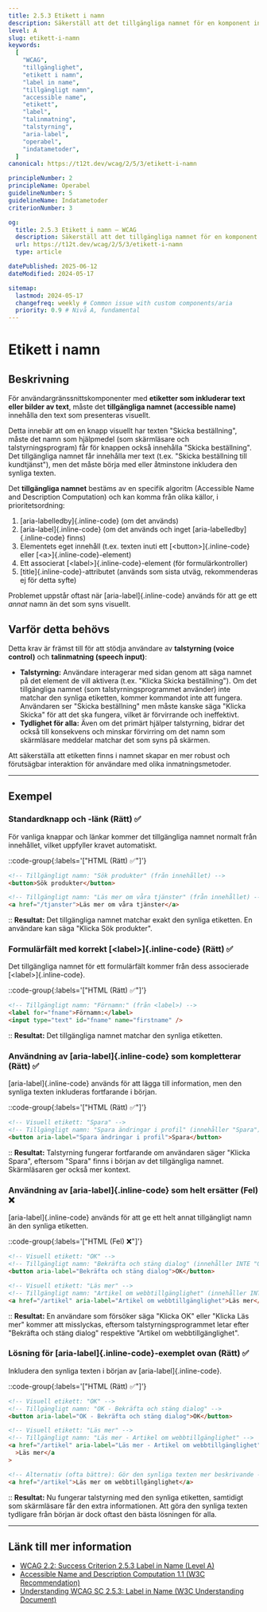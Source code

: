 ```yaml
---
title: 2.5.3 Etikett i namn
description: Säkerställ att det tillgängliga namnet för en komponent innehåller den text som är synlig i dess etikett.
level: A
slug: etikett-i-namn
keywords:
  [
    "WCAG",
    "tillgänglighet",
    "etikett i namn",
    "label in name",
    "tillgängligt namn",
    "accessible name",
    "etikett",
    "label",
    "talinmatning",
    "talstyrning",
    "aria-label",
    "operabel",
    "indatametoder",
  ]
canonical: https://t12t.dev/wcag/2/5/3/etikett-i-namn

principleNumber: 2
principleName: Operabel
guidelineNumber: 5
guidelineName: Indatametoder
criterionNumber: 3

og:
  title: 2.5.3 Etikett i namn – WCAG
  description: Säkerställ att det tillgängliga namnet för en komponent innehåller den synliga etiketttexten.
  url: https://t12t.dev/wcag/2/5/3/etikett-i-namn
  type: article

datePublished: 2025-06-12
dateModified: 2024-05-17

sitemap:
  lastmod: 2024-05-17
  changefreq: weekly # Common issue with custom components/aria
  priority: 0.9 # Nivå A, fundamental
---
```


# Etikett i namn

## Beskrivning

För användargränssnittskomponenter med **etiketter som inkluderar text eller bilder av text**, måste det **tillgängliga namnet (accessible name)** innehålla den text som presenteras visuellt.

Detta innebär att om en knapp visuellt har texten "Skicka beställning", måste det namn som hjälpmedel (som skärmläsare och talstyrningsprogram) får för knappen också innehålla "Skicka beställning". Det tillgängliga namnet får innehålla mer text (t.ex. "Skicka beställning till kundtjänst"), men det måste börja med eller åtminstone inkludera den synliga texten.

Det **tillgängliga namnet** bestäms av en specifik algoritm (Accessible Name and Description Computation) och kan komma från olika källor, i prioritetsordning:

1.  [aria-labelledby]{.inline-code} (om det används)
2.  [aria-label]{.inline-code} (om det används och inget [aria-labelledby]{.inline-code} finns)
3.  Elementets eget innehåll (t.ex. texten inuti ett [\<button\>]{.inline-code} eller [\<a\>]{.inline-code}-element)
4.  Ett associerat [\<label\>]{.inline-code}-element (för formulärkontroller)
5.  [title]{.inline-code}-attributet (används som sista utväg, rekommenderas ej för detta syfte)

Problemet uppstår oftast när [aria-label]{.inline-code} används för att ge ett _annat_ namn än det som syns visuellt.

## Varför detta behövs

Detta krav är främst till för att stödja användare av **talstyrning (voice control)** och **talinmatning (speech input)**:

- **Talstyrning:** Användare interagerar med sidan genom att säga namnet på det element de vill aktivera (t.ex. "Klicka Skicka beställning"). Om det tillgängliga namnet (som talstyrningsprogrammet använder) inte matchar den synliga etiketten, kommer kommandot inte att fungera. Användaren ser "Skicka beställning" men måste kanske säga "Klicka Skicka" för att det ska fungera, vilket är förvirrande och ineffektivt.
- **Tydlighet för alla:** Även om det primärt hjälper talstyrning, bidrar det också till konsekvens och minskar förvirring om det namn som skärmläsare meddelar matchar det som syns på skärmen.

Att säkerställa att etiketten finns i namnet skapar en mer robust och förutsägbar interaktion för användare med olika inmatningsmetoder.

---

## Exempel

### Standardknapp och -länk (Rätt) ✅

För vanliga knappar och länkar kommer det tillgängliga namnet normalt från innehållet, vilket uppfyller kravet automatiskt.

::code-group{:labels='["HTML (Rätt) ✅"]'}

```html showLineNumbers
<!-- Tillgängligt namn: "Sök produkter" (från innehållet) -->
<button>Sök produkter</button>

<!-- Tillgängligt namn: "Läs mer om våra tjänster" (från innehållet) -->
<a href="/tjanster">Läs mer om våra tjänster</a>
```

::
**Resultat:** Det tillgängliga namnet matchar exakt den synliga etiketten. En användare kan säga "Klicka Sök produkter".

### Formulärfält med korrekt [\<label\>]{.inline-code} (Rätt) ✅

Det tillgängliga namnet för ett formulärfält kommer från dess associerade [\<label\>]{.inline-code}.

::code-group{:labels='["HTML (Rätt) ✅"]'}

```html showLineNumbers
<!-- Tillgängligt namn: "Förnamn:" (från <label>) -->
<label for="fname">Förnamn:</label>
<input type="text" id="fname" name="firstname" />
```

::
**Resultat:** Det tillgängliga namnet matchar den synliga etiketten.

### Användning av [aria-label]{.inline-code} som kompletterar (Rätt) ✅

[aria-label]{.inline-code} används för att lägga till information, men den synliga texten inkluderas fortfarande i början.

::code-group{:labels='["HTML (Rätt) ✅"]'}

```html showLineNumbers
<!-- Visuell etikett: "Spara" -->
<!-- Tillgängligt namn: "Spara ändringar i profil" (innehåller "Spara") -->
<button aria-label="Spara ändringar i profil">Spara</button>
```

::
**Resultat:** Talstyrning fungerar fortfarande om användaren säger "Klicka Spara", eftersom "Spara" finns i början av det tillgängliga namnet. Skärmläsaren ger också mer kontext.

### Användning av [aria-label]{.inline-code} som helt ersätter (Fel) ❌

[aria-label]{.inline-code} används för att ge ett helt annat tillgängligt namn än den synliga etiketten.

::code-group{:labels='["HTML (Fel) ❌"]'}

```html showLineNumbers
<!-- Visuell etikett: "OK" -->
<!-- Tillgängligt namn: "Bekräfta och stäng dialog" (innehåller INTE "OK") -->
<button aria-label="Bekräfta och stäng dialog">OK</button>

<!-- Visuell etikett: "Läs mer" -->
<!-- Tillgängligt namn: "Artikel om webbtillgänglighet" (innehåller INTE "Läs mer") -->
<a href="/artikel" aria-label="Artikel om webbtillgänglighet">Läs mer</a>
```

::
**Resultat:** En användare som försöker säga "Klicka OK" eller "Klicka Läs mer" kommer att misslyckas, eftersom talstyrningsprogrammet letar efter "Bekräfta och stäng dialog" respektive "Artikel om webbtillgänglighet".

### Lösning för [aria-label]{.inline-code}-exemplet ovan (Rätt) ✅

Inkludera den synliga texten i början av [aria-label]{.inline-code}.

::code-group{:labels='["HTML (Rätt) ✅"]'}

```html showLineNumbers
<!-- Visuell etikett: "OK" -->
<!-- Tillgängligt namn: "OK - Bekräfta och stäng dialog" -->
<button aria-label="OK - Bekräfta och stäng dialog">OK</button>

<!-- Visuell etikett: "Läs mer" -->
<!-- Tillgängligt namn: "Läs mer - Artikel om webbtillgänglighet" -->
<a href="/artikel" aria-label="Läs mer - Artikel om webbtillgänglighet"
  >Läs mer</a
>

<!-- Alternativ (ofta bättre): Gör den synliga texten mer beskrivande -->
<a href="/artikel">Läs mer om webbtillgänglighet</a>
```

::
**Resultat:** Nu fungerar talstyrning med den synliga etiketten, samtidigt som skärmläsare får den extra informationen. Att göra den synliga texten tydligare från början är dock oftast den bästa lösningen för alla.

---

## Länk till mer information

- [WCAG 2.2: Success Criterion 2.5.3 Label in Name (Level A)](https://www.w3.org/WAI/WCAG22/Understanding/label-in-name.html)
- [Accessible Name and Description Computation 1.1 (W3C Recommendation)](https://www.w3.org/TR/accname-1.1/)
- [Understanding WCAG SC 2.5.3: Label in Name (W3C Understanding Document)](https://www.w3.org/WAI/WCAG22/Understanding/label-in-name.html#intent)
